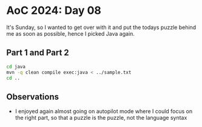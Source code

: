 # AoC 2024: Day 08

It's Sunday, so I wanted to get over with it and put the todays puzzle behind me as soon as possible, hence I picked Java again.

## Part 1 and Part 2

```bash
cd java
mvn -q clean compile exec:java < ../sample.txt 
cd ..
```
## Observations

- I enjoyed again almost going on autopilot mode where I could focus on the right part, so that a puzzle is the puzzle, not the language syntax
